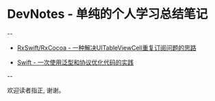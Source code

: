 # DevNotes - 单纯的个人学习总结笔记
--

* [RxSwift/RxCocoa - 一种解决UITableViewCell重复订阅问题的思路](https://github.com/tangtaotao/DevNotes/blob/master/00-A-solution-to-the-UITableViewCell-repetition-subscription.md)

* [Swift - 一次使用泛型和协议优化代码的实践](https://github.com/tangtaotao/DevNotes/blob/master/01-A-practice-of-using-Generic-and-Protocol-to-optimize-code.md)

--

欢迎读者指正, 谢谢。
